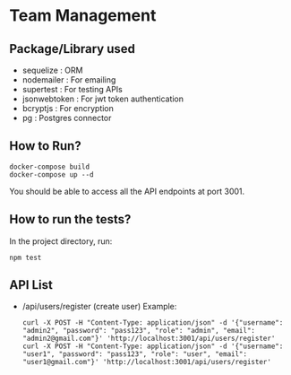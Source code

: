 # Team Management
## Package/Library used
- sequelize : ORM
- nodemailer : For emailing
- supertest : For testing APIs
- jsonwebtoken : For jwt token authentication
- bcryptjs : For encryption 
- pg : Postgres connector

## How to Run?
```
docker-compose build
docker-compose up --d
```
You should be able to access all the API endpoints at port 3001.

## How to run the tests?
In the project directory, run:
```
npm test
```
## API List

- /api/users/register (create user)
  Example:
  ```
  curl -X POST -H "Content-Type: application/json" -d '{"username": "admin2", "password": "pass123", "role": "admin", "email": "admin2@gmail.com"}' 'http://localhost:3001/api/users/register'
  curl -X POST -H "Content-Type: application/json" -d '{"username": "user1", "password": "pass123", "role": "user", "email": "user1@gmail.com"}' 'http://localhost:3001/api/users/register'
```





